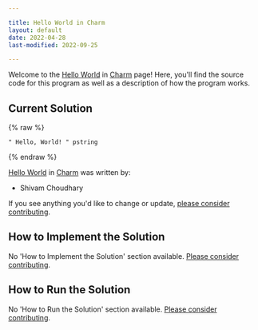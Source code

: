 ```yaml
---

title: Hello World in Charm
layout: default
date: 2022-04-28
last-modified: 2022-09-25

---
```


Welcome to the [Hello World](https://sampleprograms.io/projects/hello-world) in [Charm](https://sampleprograms.io/languages/charm) page! Here, you'll find the source code for this program as well as a description of how the program works.

## Current Solution

{% raw %}

```charm
" Hello, World! " pstring
```

{% endraw %}

[Hello World](https://sampleprograms.io/projects/hello-world) in [Charm](https://sampleprograms.io/languages/charm) was written by:

- Shivam Choudhary

If you see anything you'd like to change or update, [please consider contributing](https://github.com/TheRenegadeCoder/sample-programs).

## How to Implement the Solution

No 'How to Implement the Solution' section available. [Please consider contributing](https://github.com/TheRenegadeCoder/sample-programs-website).

## How to Run the Solution

No 'How to Run the Solution' section available. [Please consider contributing](https://github.com/TheRenegadeCoder/sample-programs-website).